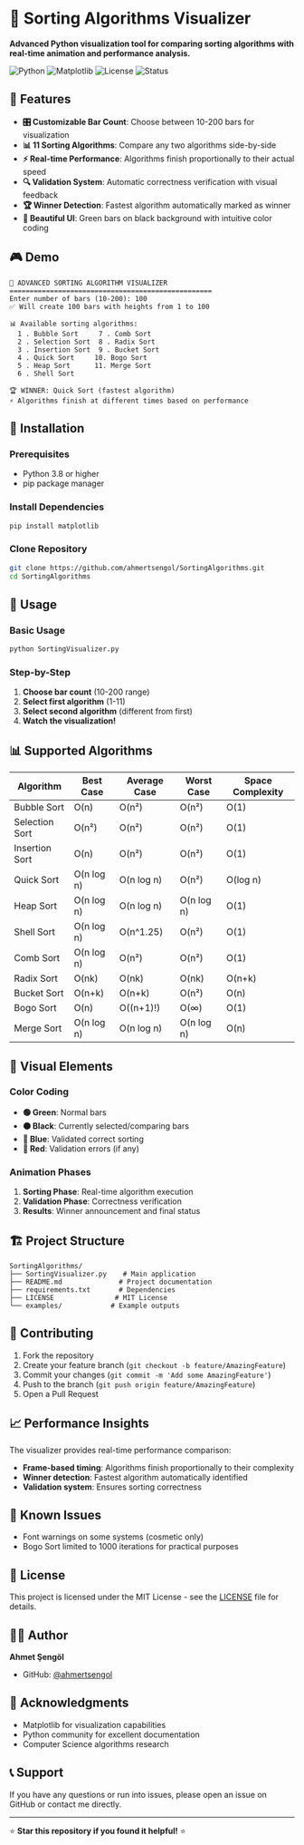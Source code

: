 # 🎯 Sorting Algorithms Visualizer

**Advanced Python visualization tool for comparing sorting algorithms with real-time animation and performance analysis.**

![Python](https://img.shields.io/badge/Python-3.8%2B-blue)
![Matplotlib](https://img.shields.io/badge/Matplotlib-3.0%2B-green)
![License](https://img.shields.io/badge/License-MIT-yellow)
![Status](https://img.shields.io/badge/Status-Active-brightgreen)

## 🌟 Features

- **🎛️ Customizable Bar Count**: Choose between 10-200 bars for visualization
- **📊 11 Sorting Algorithms**: Compare any two algorithms side-by-side
- **⚡ Real-time Performance**: Algorithms finish proportionally to their actual speed
- **🔍 Validation System**: Automatic correctness verification with visual feedback
- **🏆 Winner Detection**: Fastest algorithm automatically marked as winner
- **🎨 Beautiful UI**: Green bars on black background with intuitive color coding

## 🎮 Demo

```
🚀 ADVANCED SORTING ALGORITHM VISUALIZER
==================================================
Enter number of bars (10-200): 100
✅ Will create 100 bars with heights from 1 to 100

📊 Available sorting algorithms:
  1 . Bubble Sort     7 . Comb Sort
  2 . Selection Sort  8 . Radix Sort  
  3 . Insertion Sort  9 . Bucket Sort
  4 . Quick Sort     10. Bogo Sort
  5 . Heap Sort      11. Merge Sort
  6 . Shell Sort

🏆 WINNER: Quick Sort (fastest algorithm)
⚡ Algorithms finish at different times based on performance
```

## 🔧 Installation

### Prerequisites
- Python 3.8 or higher
- pip package manager

### Install Dependencies
```bash
pip install matplotlib
```

### Clone Repository
```bash
git clone https://github.com/ahmertsengol/SortingAlgorithms.git
cd SortingAlgorithms
```

## 🚀 Usage

### Basic Usage
```bash
python SortingVisualizer.py
```

### Step-by-Step
1. **Choose bar count** (10-200 range)
2. **Select first algorithm** (1-11)
3. **Select second algorithm** (different from first)
4. **Watch the visualization!**

## 📊 Supported Algorithms

| Algorithm | Best Case | Average Case | Worst Case | Space Complexity |
|-----------|-----------|--------------|------------|------------------|
| Bubble Sort | O(n) | O(n²) | O(n²) | O(1) |
| Selection Sort | O(n²) | O(n²) | O(n²) | O(1) |
| Insertion Sort | O(n) | O(n²) | O(n²) | O(1) |
| Quick Sort | O(n log n) | O(n log n) | O(n²) | O(log n) |
| Heap Sort | O(n log n) | O(n log n) | O(n log n) | O(1) |
| Shell Sort | O(n log n) | O(n^1.25) | O(n²) | O(1) |
| Comb Sort | O(n log n) | O(n²) | O(n²) | O(1) |
| Radix Sort | O(nk) | O(nk) | O(nk) | O(n+k) |
| Bucket Sort | O(n+k) | O(n+k) | O(n²) | O(n) |
| Bogo Sort | O(n) | O((n+1)!) | O(∞) | O(1) |
| Merge Sort | O(n log n) | O(n log n) | O(n log n) | O(n) |

## 🎨 Visual Elements

### Color Coding
- **🟢 Green**: Normal bars
- **⚫ Black**: Currently selected/comparing bars
- **🔵 Blue**: Validated correct sorting
- **🔴 Red**: Validation errors (if any)

### Animation Phases
1. **Sorting Phase**: Real-time algorithm execution
2. **Validation Phase**: Correctness verification
3. **Results**: Winner announcement and final status

## 🏗️ Project Structure

```
SortingAlgorithms/
├── SortingVisualizer.py    # Main application
├── README.md              # Project documentation
├── requirements.txt       # Dependencies
├── LICENSE               # MIT License
└── examples/            # Example outputs
```

## 🤝 Contributing

1. Fork the repository
2. Create your feature branch (`git checkout -b feature/AmazingFeature`)
3. Commit your changes (`git commit -m 'Add some AmazingFeature'`)
4. Push to the branch (`git push origin feature/AmazingFeature`)
5. Open a Pull Request

## 📈 Performance Insights

The visualizer provides real-time performance comparison:
- **Frame-based timing**: Algorithms finish proportionally to their complexity
- **Winner detection**: Fastest algorithm automatically identified
- **Validation system**: Ensures sorting correctness

## 🐛 Known Issues

- Font warnings on some systems (cosmetic only)
- Bogo Sort limited to 1000 iterations for practical purposes

## 📝 License

This project is licensed under the MIT License - see the [LICENSE](LICENSE) file for details.

## 👨‍💻 Author

**Ahmet Şengöl**
- GitHub: [@ahmertsengol](https://github.com/ahmertsengol)

## 🙏 Acknowledgments

- Matplotlib for visualization capabilities
- Python community for excellent documentation
- Computer Science algorithms research

## 📞 Support

If you have any questions or run into issues, please open an issue on GitHub or contact me directly.

---

⭐ **Star this repository if you found it helpful!** ⭐ 